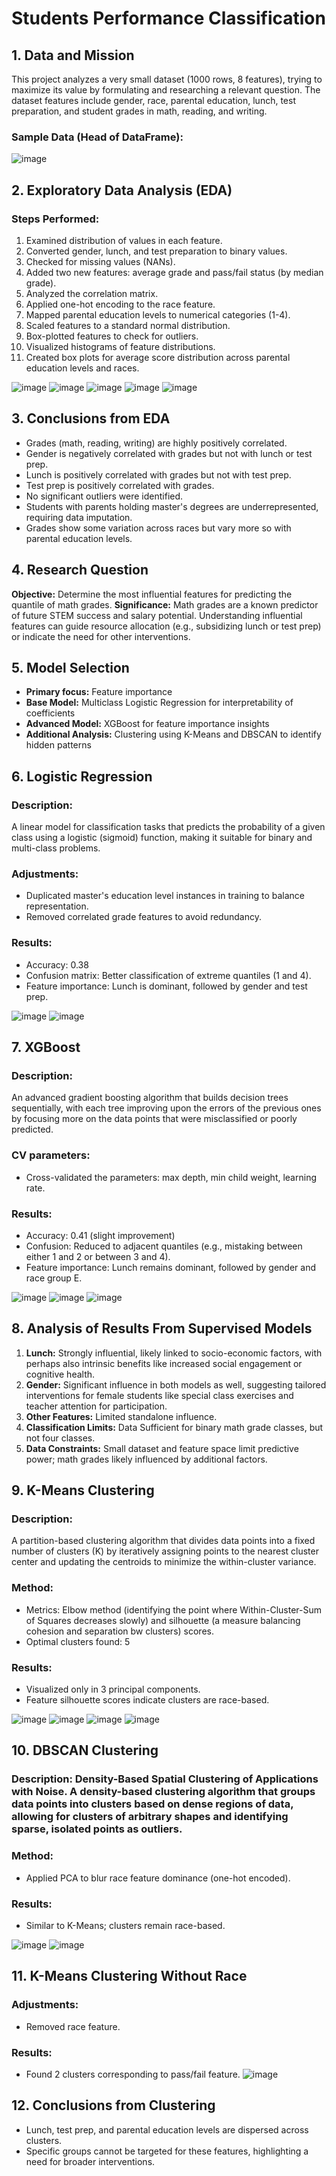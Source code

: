 # Students Performance Classification
## 1. Data and Mission
This project analyzes a very small dataset (1000 rows, 8 features), trying to maximize its value by formulating and researching a relevant question. The dataset features include gender, race, parental education, lunch, test preparation, and student grades in math, reading, and writing.
### Sample Data (Head of DataFrame):

![image](https://github.com/user-attachments/assets/91ab2fa4-2289-49f4-b64a-203af0411378)

## 2. Exploratory Data Analysis (EDA)
### Steps Performed:
1. Examined distribution of values in each feature.
2. Converted gender, lunch, and test preparation to binary values.
3. Checked for missing values (NANs).
4. Added two new features: average grade and pass/fail status (by median grade).
5. Analyzed the correlation matrix.
6. Applied one-hot encoding to the race feature.
7. Mapped parental education levels to numerical categories (1-4).
8. Scaled features to a standard normal distribution.
9. Box-plotted features to check for outliers.
10. Visualized histograms of feature distributions.
11. Created box plots for average score distribution across parental education levels and races.
  
 ![image](https://github.com/user-attachments/assets/5c9b0f48-a256-4c21-bdac-c76c6cadfd6d)
 ![image](https://github.com/user-attachments/assets/4b55938a-62d3-4ba5-8366-a8822811fd8b)
 ![image](https://github.com/user-attachments/assets/3dfc2fee-1342-4219-ae44-c7fe59be28f7)
 ![image](https://github.com/user-attachments/assets/71c8adc0-42b6-4fd1-91ac-0b6785f87595)
 ![image](https://github.com/user-attachments/assets/21da3924-f3b5-4cbc-b4fb-5a1dadbe08d5)

## 3. Conclusions from EDA
- Grades (math, reading, writing) are highly positively correlated.
- Gender is negatively correlated with grades but not with lunch or test prep.
- Lunch is positively correlated with grades but not with test prep.
- Test prep is positively correlated with grades.
- No significant outliers were identified.
- Students with parents holding master's degrees are underrepresented, requiring data imputation.
- Grades show some variation across races but vary more so with parental education levels.
## 4. Research Question
**Objective:** Determine the most influential features for predicting the quantile of math grades.
**Significance:** Math grades are a known predictor of future STEM success and salary potential. Understanding influential features can guide resource allocation (e.g., subsidizing lunch or test prep) or indicate the need for other interventions.
## 5. Model Selection
- **Primary focus:** Feature importance
- **Base Model:** Multiclass Logistic Regression for interpretability of coefficients
- **Advanced Model:** XGBoost for feature importance insights
- **Additional Analysis:** Clustering using K-Means and DBSCAN to identify hidden patterns
## 6. Logistic Regression
### Description:
A linear model for classification tasks that predicts the probability of a given class using a logistic (sigmoid) function, making it suitable for binary and multi-class problems.
### Adjustments:
- Duplicated master's education level instances in training to balance representation.
- Removed correlated grade features to avoid redundancy.
### Results:
- Accuracy: 0.38
- Confusion matrix: Better classification of extreme quantiles (1 and 4).
- Feature importance: Lunch is dominant, followed by gender and test prep.

![image](https://github.com/user-attachments/assets/673814be-5bb5-4aa3-a11d-0cac41ac4e2e)
![image](https://github.com/user-attachments/assets/2ff02d5f-64bf-42bc-b00d-d136ae3e0a56)

## 7. XGBoost
### Description:
An advanced gradient boosting algorithm that builds decision trees sequentially, with each tree improving upon the errors of the previous ones by focusing more on the data points that were misclassified or poorly predicted.
### CV parameters:
- Cross-validated the parameters: max depth, min child weight, learning rate.
### Results:
- Accuracy: 0.41 (slight improvement)
- Confusion: Reduced to adjacent quantiles (e.g., mistaking between either 1 and 2 or between 3 and 4).
- Feature importance: Lunch remains dominant, followed by gender and race group E.

![image](https://github.com/user-attachments/assets/560ea2e1-1b71-4778-b4b8-008b64519926)
![image](https://github.com/user-attachments/assets/7a73c5a1-468b-4cbd-b2ee-0ead150f0e79)
![image](https://github.com/user-attachments/assets/0ba0899a-169a-4fb5-95e3-197cf0331ee3)
 
## 8. Analysis of Results From Supervised Models
1. **Lunch:** Strongly influential, likely linked to socio-economic factors, with perhaps also intrinsic benefits like increased social engagement or cognitive health.
2. **Gender:** Significant influence in both models as well, suggesting tailored interventions for female students like special class exercises and teacher attention for participation.
3. **Other Features:** Limited standalone influence.
4. **Classification Limits:** Data Sufficient for binary math grade classes, but not four classes.
5. **Data Constraints:** Small dataset and feature space limit predictive power; math grades likely influenced by additional factors.
## 9. K-Means Clustering
### Description:
A partition-based clustering algorithm that divides data points into a fixed number of clusters (K) by iteratively assigning points to the nearest cluster center and updating the centroids to minimize the within-cluster variance.
### Method:
- Metrics: Elbow method (identifying the point where Within-Cluster-Sum of Squares decreases slowly) and silhouette (a measure balancing cohesion and separation bw clusters) scores.
- Optimal clusters found: 5
### Results:
- Visualized only in 3 principal components.
- Feature silhouette scores indicate clusters are race-based.
 
![image](https://github.com/user-attachments/assets/16c0dd90-5532-4a67-9002-f10eef1a600b)
![image](https://github.com/user-attachments/assets/b9dec0ee-2a11-46d9-9d1d-acb4962dd03f) ![image](https://github.com/user-attachments/assets/a67331b1-d9ed-4ab2-9f91-e162605555dd)
![image](https://github.com/user-attachments/assets/b8dbdd17-4e95-4d2d-8074-6771db9eece5)
 
## 10. DBSCAN Clustering
### Description: Density-Based Spatial Clustering of Applications with Noise. A density-based clustering algorithm that groups data points into clusters based on dense regions of data, allowing for clusters of arbitrary shapes and identifying sparse, isolated points as outliers.
### Method:
- Applied PCA to blur race feature dominance (one-hot encoded).
### Results:
- Similar to K-Means; clusters remain race-based.

![image](https://github.com/user-attachments/assets/a51c1aff-cf4c-4ad2-9cda-b95f8ed11f5d)
![image](https://github.com/user-attachments/assets/e0e99b9f-0306-4227-a985-f77c6e81eda9)

## 11. K-Means Clustering Without Race
### Adjustments:
- Removed race feature.
### Results:
- Found 2 clusters corresponding to pass/fail feature.
![image](https://github.com/user-attachments/assets/6cfb162d-956b-4608-bf19-16bcd1f04bf3)


## 12. Conclusions from Clustering
- Lunch, test prep, and parental education levels are dispersed across clusters.
- Specific groups cannot be targeted for these features, highlighting a need for broader interventions.
